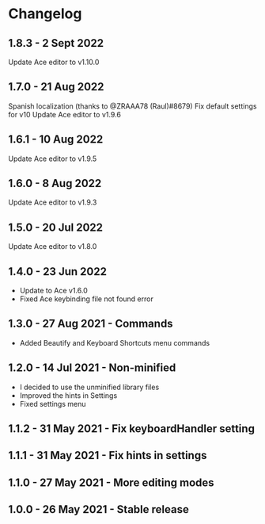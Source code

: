 # Changelog

## 1.8.3 - 2 Sept 2022

Update Ace editor to v1.10.0

## 1.7.0 - 21 Aug 2022

Spanish localization (thanks to @ZRAAA78 (Raul)#8679)
Fix default settings for v10
Update Ace editor to v1.9.6

## 1.6.1 - 10 Aug 2022

Update Ace editor to v1.9.5

## 1.6.0 - 8 Aug 2022

Update Ace editor to v1.9.3

## 1.5.0 - 20 Jul 2022

Update Ace editor to v1.8.0

## 1.4.0 - 23 Jun 2022

* Update to Ace v1.6.0
* Fixed Ace keybinding file not found error

## 1.3.0 - 27 Aug 2021 - Commands

* Added Beautify and Keyboard Shortcuts menu commands

## 1.2.0 - 14 Jul 2021 - Non-minified

* I decided to use the unminified library files
* Improved the hints in Settings
* Fixed settings menu

## 1.1.2 - 31 May 2021 - Fix keyboardHandler setting

## 1.1.1 - 31 May 2021 - Fix hints in settings

## 1.1.0 - 27 May 2021 - More editing modes

## 1.0.0 - 26 May 2021 - Stable release
